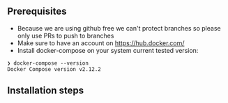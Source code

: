 ## Prerequisites
- Because we are using github free we can't protect branches so please only use PRs to push to branches
- Make sure to have an account on https://hub.docker.com/
- Install docker-compose on your system current tested version:
```
❯ docker-compose --version
Docker Compose version v2.12.2
```

## Installation steps

